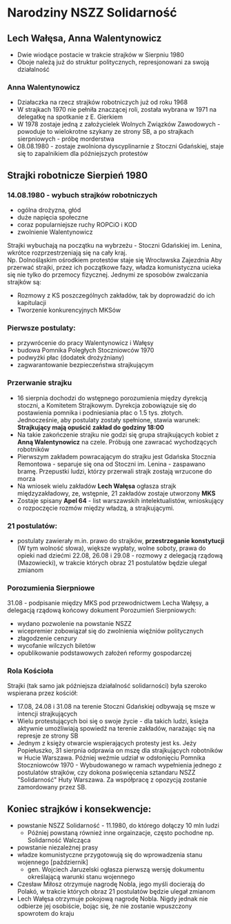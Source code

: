 # Narodziny NSZZ Solidarność
## Lech Wałęsa, Anna Walentynowicz 
- Dwie wiodące postacie w trakcie strajków w Sierpniu 1980
- Oboje należą już do struktur politycznych, represjonowani za swoją działalność
### Anna Walentynowicz
- Działaczka na rzecz strajków robotniczych już od roku 1968
- W strajkach 1970 nie pełniła znaczącej roli, została wybrana w 1971 na delegatkę na spotkanie z E. Gierkiem
- W 1978 zostaje jedną z założycielek Wolnych Związków Zawodowych - powoduje to wielokrotne szykany ze strony SB, a po strajkach sierpniowych - próbę morderstwa
- 08.08.1980 - zostaje zwolniona dyscyplinarnie z Stoczni Gdańskiej, staje się to zapalnikiem dla późniejszych protestów

## Strajki robotnicze Sierpień 1980
### **14.08.1980** - wybuch strajków robotniczych
- ogólna drożyzna, głód
- duże napięcia społeczne
- coraz popularniejsze ruchy ROPCiO i KOD
- zwolnienie Walentynowicz

Strajki wybuchają na początku na wybrzeżu - Stoczni Gdańskiej im. Lenina, wkrótce rozprzestrzeniają się na cały kraj.  
Np. Dolnośląskim ośrodkiem protestów staje się Wrocławska Zajezdnia
Aby przerwać strajki, przez ich początkowe fazy, władza komunistyczna ucieka się nie tylko do przemocy fizycznej. Jednymi ze sposobów zwalczania strajków są:
- Rozmowy z KS poszczególnych zakładów, tak by doprowadzić do ich kapitulacji
- Tworzenie konkurencyjnych MKSów

### Pierwsze postulaty:
- przywrócenie do pracy Walentynowicz i Wałęsy
- budowa Pomnika Poległych Stoczniowców 1970
- podwyżki płac (dodatek drożyźniany)
- zagwarantowanie bezpieczeństwa strajkującym

### Przerwanie strajku
- 16 sierpnia dochodzi do wstępnego porozumienia między dyrekcją stoczni, a Komitetem Strajkowym. Dyrekcja zobowiązuje się do postawienia pomnika i podniesiania płac o 1.5 tys. złotych. Jednocześnie, aby postulaty zostały spełnione, stawia warunek: **Strajkujący mają opuścić zakład do godziny 18:00**
- Na takie zakończenie strajku nie godzi się grupa strajkujących kobiet z **Anną Walentynowicz** na czele. Próbują one zawracać wychodzących robotników
- Pierwszym zakładem powracającym do strajku jest Gdańska Stocznia Remontowa - separuje się ona od Stoczni im. Lenina - zaspawano bramę. Przepustki ludzi, którzy przerwali strajk zostają wrzucone do morza
- Na wniosek wielu zakładów **Lech Wałęsa** ogłasza strajk międzyzakładowy, ze, wstępnie, 21 zakładów zostaje utworzony **MKS**
- Zostaje spisany **Apel 64** - list warszawskih intelektualistów, wnioskujący o rozpoczęcie rozmów między władzą, a strajkującymi.

### 21 postulatów:
- postulaty zawierały m.in. prawo do strajków, **przestrzeganie konstytucji** (W tym wolność słowa), większe wypłaty, wolne soboty, prawa do opieki nad dziećmi
22.08, 26.08 i 29.08 - rozmowy z delegacją rządową (Mazowiecki), w trakcie których obraz 21 postulatów będzie ulegał zmianom

### Porozumienia Sierpniowe
31.08 - podpisanie między MKS pod przewodnictwem Lecha Wałęsy, a delegacją rządową końcowy dokument Porozumień Sierpniowych:
- wydano pozwolenie na powstanie NSZZ
- wicepremier zobowiązał się do zwolnienia więźniów politycznych
- złagodzenie cenzury
- wycofanie wilczych biletów
- opublikowanie podstawowych założeń reformy gospodarczej

### Rola Kościoła
Strajki (tak samo jak późniejsza działalność solidarności) była szeroko wspierana przez kościół:
- 17.08, 24.08 i 31.08 na terenie Stoczni Gdańskiej odbywają sę msze w intencji strajkujących
- Wielu protestujących boi się o swoje życie - dla takich ludzi, księża aktywnie umożliwiają spowiedź na terenie zakładów, narażając się na represje ze strony SB
- Jednym z księży otwarcie wspierających protesty jest ks. Jeży Popiełuszko, 31 sierpnia odprawia on mszę dla strajkujących robotników w Hucie Warszawa. Później weźmie udział w odsłonięciu Pomnika Stoczniowców 1970 - Wybudowanego w ramach wypełnienia jednego z postulatów strajków, czy dokona poświęcenia sztandaru NSZZ "Solidarność" Huty Warszawa. Za współpracę z opozycją zostanie zamordowany przez SB. 

## Koniec strajków i konsekwencje:
- powstanie NSZZ Solidarność - 11.1980, do którego dołączy 10 mln ludzi
    - Później powstaną również inne orgainzacje, często pochodne np. Solidarność Walcząca
- powstanie niezależnej prasy
- władze komunistyczne przygotowują się do wprowadzenia stanu wojennego [październik]
    - gen. Wojciech Jaruzelski ogłasza pierwszą wersję dokumentu określającą warunki stanu wojennego
- Czesław Miłosz otrzymuje nagrodę Nobla, jego myśli docierają do Polakó, w trakcie których obraz 21 postulatów będzie ulegał zmianom
- Lech Wałęsa otrzymuje pokojową nagrodę Nobla. Nigdy jednak nie odbierze jej osobiście, bojąc się, że nie zostanie wpuszczony spowrotem do kraju
